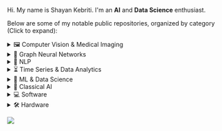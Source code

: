 Hi. My name is Shayan Kebriti. I'm an **AI** and **Data Science** enthusiast.

Below are some of my notable public repositories, organized by category (Click to expand):

<details>
  <summary>🖼️ Computer Vision & Medical Imaging</summary>
  
  - [shayankebriti/FractMorph](https://github.com/shayankebriti/FractMorph)
  - [shayankebriti/Conditional-Diffusion-CIFAR10](https://github.com/shayankebriti/Conditional-Diffusion-CIFAR10)
  - [shayankebriti/Siamese-Face-Recognition](https://github.com/shayankebriti/Siamese-Face-Recognition)
  - [SBUformers/Rock-Paper-Scissors-Simulator](https://github.com/SBUformers/Rock-Paper-Scissors-Simulator)
  - [shayankebriti/Computer-Vision-assignments](https://github.com/shayankebriti/Computer-Vision-assignments)
  - [shayankebriti/Fashion-Product-Multilabel-Classification](https://github.com/shayankebriti/Fashion-Product-Multilabel-Classification)
  - [shayankebriti/Fashion-Product-Name-Generation](https://github.com/shayankebriti/Fashion-Product-Name-Generation)
  - [shayankebriti/Book-Summary-Image-Generation](https://github.com/shayankebriti/Book-Summary-Image-Generation)
</details>

<details>
  <summary>🔗 Graph Neural Networks</summary>
  
  - [shayankebriti/HIV-Inhibitors-Classification](https://github.com/shayankebriti/HIV-Inhibitors-Classification)
</details>

<details>
  <summary>📝 NLP</summary>
  
  - [shayankebriti/Persian-Name-Gender-Prediction](https://github.com/shayankebriti/Persian-Name-Gender-Prediction)
  - [shayankebriti/Fashion-Product-Name-Generation](https://github.com/shayankebriti/Fashion-Product-Name-Generation)
  - [shayankebriti/Book-Summary-Image-Generation](https://github.com/shayankebriti/Book-Summary-Image-Generation)
</details>

<details>
  <summary>⏳ Time Series & Data Analytics</summary>
  
  - [shayankebriti/Crypto-BTC-USDT-Analysis](https://github.com/shayankebriti/Crypto-BTC-USDT-Analysis)
  - [shayankebriti/Delta-ir-Crawler](https://github.com/shayankebriti/Delta-ir-Crawler)
  - [shayankebriti/R-assignments](https://github.com/shayankebriti/R-assignments)
</details>

<details>
  <summary>🤖 ML & Data Science</summary>
  
  - [shayankebriti/ML-assignments](https://github.com/shayankebriti/ML-assignments)
  - [shayankebriti/Kaggle-Titanic-Challenge](https://github.com/shayankebriti/Kaggle-Titanic-Challenge)
  - [shayankebriti/Complementary-School](https://github.com/shayankebriti/Complementary-School)
  - [shayankebriti/ML-archive](https://github.com/shayankebriti/ML-archive)
</details>

<details>
  <summary>🧠 Classical AI</summary>
  
  - [shayankebriti/Lord-of-the-Coins](https://github.com/shayankebriti/Lord-of-the-Coins)
  - [shayankebriti/Connect4-AI](https://github.com/shayankebriti/Connect4-AI)
  - [shayankebriti/AI-archive](https://github.com/shayankebriti/AI-archive)
</details>

<details>
  <summary>💻 Software</summary>
  
  - [shayankebriti/Peddit](https://github.com/shayankebriti/Peddit)
  - [shayankebriti/Compiler-Project](https://github.com/shayankebriti/Compiler-Project)
  - [shayankebriti/Minesweeper-Game](https://github.com/shayankebriti/Minesweeper-Game)
  - [shayankebriti/DS-project](https://github.com/shayankebriti/DS-project)
  - [shayankebriti/Spotify_API](https://github.com/shayankebriti/Spotify_API)
  - [shayankebriti/TestCaseGenerator](https://github.com/shayankebriti/TestCaseGenerator)
  - [shayankebriti/ProjectsForFun](https://github.com/shayankebriti/ProjectsForFun)
  - [shayankebriti/Inline-ip-telegram-bot](https://github.com/shayankebriti/Inline-ip-telegram-bot)
</details>

<details>
  <summary>🛠️ Hardware</summary>
  
  - [shayankebriti/Flappy-Bird-Assembly](https://github.com/shayankebriti/Flappy-Bird-Assembly)
  - [shayankebriti/Smart-Car](https://github.com/shayankebriti/Smart-Car)
  - [shayankebriti/Embedded-Archive](https://github.com/shayankebriti/Embedded-Archive)
  - [shayankebriti/verilog-archive](https://github.com/shayankebriti/verilog-archive)
  - [shayankebriti/assembly-archive](https://github.com/shayankebriti/assembly-archive)
</details>

![](https://komarev.com/ghpvc/?username=shayankebriti&color=grey)
